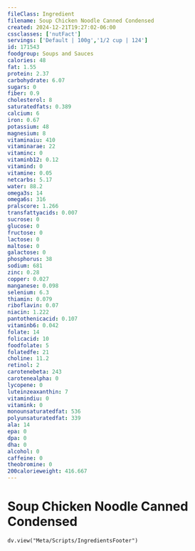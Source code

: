 ```yaml
---
fileClass: Ingredient
filename: Soup Chicken Noodle Canned Condensed
created: 2024-12-21T19:27:02-06:00
cssclasses: ['nutFact']
servings: ['Default | 100g','1/2 cup | 124']
id: 171543
foodgroup: Soups and Sauces
calories: 48
fat: 1.55
protein: 2.37
carbohydrate: 6.07
sugars: 0
fiber: 0.9
cholesterol: 8
saturatedfats: 0.389
calcium: 6
iron: 0.67
potassium: 48
magnesium: 8
vitaminaiu: 410
vitaminarae: 22
vitaminc: 0
vitaminb12: 0.12
vitamind: 0
vitamine: 0.05
netcarbs: 5.17
water: 88.2
omega3s: 14
omega6s: 316
pralscore: 1.266
transfattyacids: 0.007
sucrose: 0
glucose: 0
fructose: 0
lactose: 0
maltose: 0
galactose: 0
phosphorus: 38
sodium: 681
zinc: 0.28
copper: 0.027
manganese: 0.098
selenium: 6.3
thiamin: 0.079
riboflavin: 0.07
niacin: 1.222
pantothenicacid: 0.107
vitaminb6: 0.042
folate: 14
folicacid: 10
foodfolate: 5
folatedfe: 21
choline: 11.2
retinol: 2
carotenebeta: 243
carotenealpha: 0
lycopene: 0
luteinzeaxanthin: 7
vitamindiu: 0
vitamink: 0
monounsaturatedfat: 536
polyunsaturatedfat: 339
ala: 14
epa: 0
dpa: 0
dha: 0
alcohol: 0
caffeine: 0
theobromine: 0
200calorieweight: 416.667
---
```


# Soup Chicken Noodle Canned Condensed

```dataviewjs
dv.view("Meta/Scripts/IngredientsFooter")
```